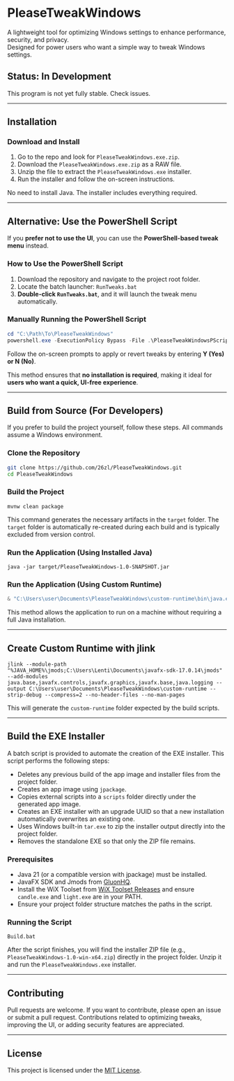 # PleaseTweakWindows

A lightweight tool for optimizing Windows settings to enhance performance, security, and privacy.  
Designed for power users who want a simple way to tweak Windows settings.

## Status: In Development
This program is not yet fully stable. Check issues.

---

## Installation

### Download and Install
1. Go to the repo and look for `PleaseTweakWindows.exe.zip`.
2. Download the `PleaseTweakWindows.exe.zip` as a RAW file.
3. Unzip the file to extract the `PleaseTweakWindows.exe` installer.
4. Run the installer and follow the on-screen instructions.

No need to install Java. The installer includes everything required.

---

## Alternative: Use the PowerShell Script
If you **prefer not to use the UI**, you can use the **PowerShell-based tweak menu** instead.

### How to Use the PowerShell Script
1. Download the repository and navigate to the project root folder.
2. Locate the batch launcher: `RunTweaks.bat`
3. **Double-click `RunTweaks.bat`**, and it will launch the tweak menu automatically.

### Manually Running the PowerShell Script

```powershell
cd "C:\Path\To\PleaseTweakWindows"
powershell.exe -ExecutionPolicy Bypass -File .\PleaseTweakWindowsPScript.ps1
```

Follow the on-screen prompts to apply or revert tweaks by entering **Y (Yes) or N (No)**.

This method ensures that **no installation is required**, making it ideal for **users who want a quick, UI-free experience**.

---

## Build from Source (For Developers)
If you prefer to build the project yourself, follow these steps. All commands assume a Windows environment.

### Clone the Repository

```bash
git clone https://github.com/26zl/PleaseTweakWindows.git
cd PleaseTweakWindows
```

### Build the Project

```batch
mvnw clean package
```

This command generates the necessary artifacts in the `target` folder. The `target` folder is automatically re-created during each build and is typically excluded from version control.

### Run the Application (Using Installed Java)

```batch
java -jar target/PleaseTweakWindows-1.0-SNAPSHOT.jar
```

### Run the Application (Using Custom Runtime)

```powershell
& "C:\Users\user\Documents\PleaseTweakWindows\custom-runtime\bin\java.exe" -jar "C:\Users\user\Documents\PleaseTweakWindows\target\PleaseTweakWindows-1.0-SNAPSHOT.jar"
```

This method allows the application to run on a machine without requiring a full Java installation.

---

## Create Custom Runtime with jlink

```batch
jlink --module-path "%JAVA_HOME%\jmods;C:\Users\Lenti\Documents\javafx-sdk-17.0.14\jmods" --add-modules java.base,javafx.controls,javafx.graphics,javafx.base,java.logging --output C:\Users\user\Documents\PleaseTweakWindows\custom-runtime --strip-debug --compress=2 --no-header-files --no-man-pages
```

This will generate the `custom-runtime` folder expected by the build scripts.

---

## Build the EXE Installer
A batch script is provided to automate the creation of the EXE installer. This script performs the following steps:

- Deletes any previous build of the app image and installer files from the project folder.
- Creates an app image using `jpackage`.
- Copies external scripts into a `scripts` folder directly under the generated app image.
- Creates an EXE installer with an upgrade UUID so that a new installation automatically overwrites an existing one.
- Uses Windows built-in `tar.exe` to zip the installer output directly into the project folder.
- Removes the standalone EXE so that only the ZIP file remains.

### Prerequisites
- Java 21 (or a compatible version with jpackage) must be installed.
- JavaFX SDK and Jmods from [GluonHQ](https://gluonhq.com/products/javafx/).
- Install the WiX Toolset from [WiX Toolset Releases](https://wixtoolset.org/releases/) and ensure `candle.exe` and `light.exe` are in your PATH.
- Ensure your project folder structure matches the paths in the script.

### Running the Script

```batch
Build.bat
```

After the script finishes, you will find the installer ZIP file (e.g., `PleaseTweakWindows-1.0-win-x64.zip`) directly in the project folder. Unzip it and run the `PleaseTweakWindows.exe` installer.

---

## Contributing
Pull requests are welcome. If you want to contribute, please open an issue or submit a pull request. Contributions related to optimizing tweaks, improving the UI, or adding security features are appreciated.

---

## License
This project is licensed under the [MIT License](LICENSE).